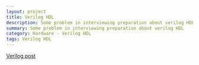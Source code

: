 ```yaml
---
layout: project
title: Verilog HDL
description: Some problem in interviewing preparation about verilog HDL
summary: Some problem in interviewing preparation about verilog HDL
category: Hardware - Verilog HDL
tags: Verilog HDL
---
```


[Verilog post](../2020/06/21/second-post-verilog.html)
